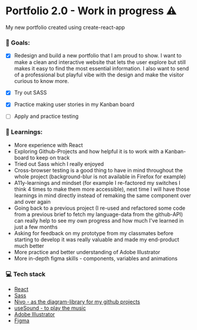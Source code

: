 # Portfolio 2.0 - Work in progress :warning:
My new portfolio created using create-react-app


### :checkered_flag: Goals:
- [x] Redesign and build a new portfolio that I am proud to show. I want to make a clean and interactive website that lets the user explore but still makes it easy to find the most essential information. I also want to send of a professional but playful vibe with the design and make the visitor curious to know more.
- [x] Try out SASS
- [x] Practice making user stories in my Kanban board
- [ ] Apply and practice testing


### :closed_book: Learnings:
* More experience with React 
* Exploring Github-Projects and how helpful it is to work with a Kanban-board to keep on track
* Tried out Sass which I really enjoyed
* Cross-browser testing is a good thing to have in mind throughout the whole project (background-blur is not available in Firefox for example)
* A11y-learnings and mindset (for example I re-factored my switches I think 4 times to make them more accessible), next time I will have those learnings in mind directly instead of remaking the same component over and over again
* Going back to a previous project (I re-used and refactored some code from a previous brief to fetch my language-data from the github-API) can really help to see my own progress and how much I've learned in just a few months
* Asking for feedback on my prototype from my classmates before starting to develop it was really valuable and made my end-product much better
* More practice and better understanding of Adobe Illustrator
* More in-depth figma skills - components, variables and animations


### :computer: Tech stack
* [React](https://reactjs.org/docs/create-a-new-react-app.html)
* [Sass](https://sass-lang.com/)
* [Nivo - as the diagram-library for my github projects](https://nivo.rocks/pie/)
* [useSound - to play the music](https://github.com/joshwcomeau/use-sound)
* [Adobe Illustrator](https://www.adobe.com/se/products/illustrator.html)
* [Figma](https://figma.com)
